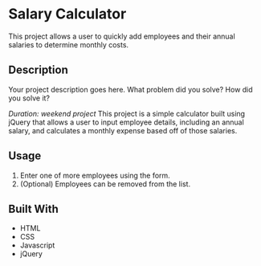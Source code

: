 # Salary Calculator

This project allows a user to quickly add employees and their annual salaries to determine monthly costs.

## Description

Your project description goes here. What problem did you solve? How did you solve it?

*Duration: weekend project*
This project is a simple calculator built using jQuery that allows a user to input employee details, including an annual salary, and  calculates a monthly expense based off of those salaries.

## Usage
1. Enter one of more employees using the form.
3. (Optional) Employees can be removed from the list.

## Built With
* HTML
* CSS
* Javascript
* jQuery